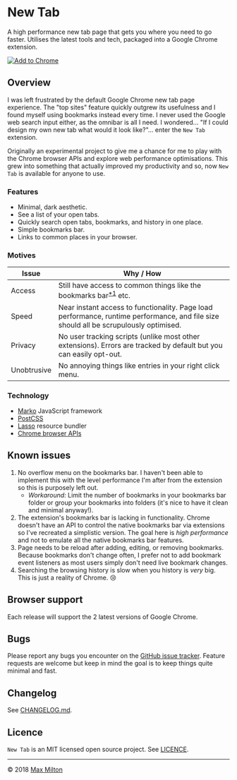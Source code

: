 <!-- markdownlint-disable no-inline-html -->

# New Tab

A high performance new tab page that gets you where you need to go faster. Utilises the latest tools and tech, packaged into a Google Chrome extension.

[![Add to Chrome](https://developer.chrome.com/webstore/images/ChromeWebStore_Badge_v2_340x96.png)](https://chrome.google.com/webstore/detail/new-tab/cpcibnbdmpmcmnkhoiilpnlaepkepknb)

## Overview

I was left frustrated by the default Google Chrome new tab page experience. The "top sites" feature quickly outgrew its usefulness and I found myself using bookmarks instead every time. I never used the Google web search input either, as the omnibar is all I need. I wondered... "If I could design my own new tab what would it look like?"... enter the `New Tab` extension.

Originally an experimental project to give me a chance for me to play with the Chrome browser APIs and explore web performance optimisations. This grew into something that actually improved my productivity and so, now `New Tab` is available for anyone to use.

### Features

* Minimal, dark aesthetic.
* See a list of your open tabs.
* Quickly search open tabs, bookmarks, and history in one place.
* Simple bookmarks bar.
* Links to common places in your browser.

### Motives

Issue | Why / How
--|--
Access | Still have access to common things like the bookmarks bar<sup>[*1](#known-issues)</sup> etc.
Speed | Near instant access to functionality. Page load performance, runtime performance, and file size should all be scrupulously optimised.
Privacy | No user tracking scripts (unlike most other extensions). Errors are tracked by default but you can easily opt-out.
Unobtrusive | No annoying things like entries in your right click menu.

### Technology

* [Marko](https://markojs.com) JavaScript framework
* [PostCSS](http://postcss.org/)
* [Lasso](https://github.com/lasso-js/lasso) resource bundler
* [Chrome browser APIs](https://developer.chrome.com/apps/api_index)

## Known issues

1. No overflow menu on the bookmarks bar. I haven't been able to implement this with the level performance I'm after from the extension so this is purposely left out.
    * _Workaround:_ Limit the number of bookmarks in your bookmarks bar folder or group your bookmarks into folders (it's nice to have it clean and minimal anyway!).
1. The extension's bookmarks bar is lacking in functionality. Chrome doesn't have an API to control the native bookmarks bar via extensions so I've recreated a simplistic version. The goal here is _high performance_ and not to emulate all the native bookmarks bar features.
1. Page needs to be reload after adding, editing, or removing bookmarks. Because bookmarks don't change often, I prefer not to add bookmark event listeners as most users simply don't need live bookmark changes.
1. Searching the browsing history is slow when you history is _very_ big. This is just a reality of Chrome. 😢

## Browser support

Each release will support the 2 latest versions of Google Chrome.

## Bugs

Please report any bugs you encounter on the [GitHub issue tracker](https://github.com/MaxMilton/new-tab/issues). Feature requests are welcome but keep in mind the goal is to keep things quite minimal and fast.

## Changelog

See [CHANGELOG.md](https://github.com/MaxMilton/new-tab/blob/master/CHANGELOG.md).

## Licence

`New Tab` is an MIT licensed open source project. See [LICENCE](https://github.com/MaxMilton/new-tab/blob/master/LICENCE).

-----

© 2018 [Max Milton](https://maxmilton.com)
